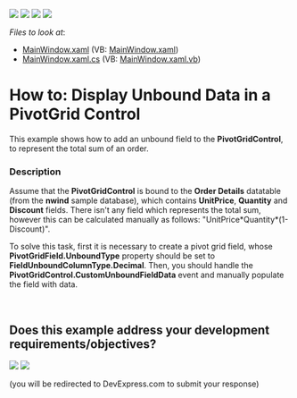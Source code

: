 <!-- default badges list -->
![](https://img.shields.io/endpoint?url=https://codecentral.devexpress.com/api/v1/VersionRange/128578657/10.1.4%2B)
[![](https://img.shields.io/badge/Open_in_DevExpress_Support_Center-FF7200?style=flat-square&logo=DevExpress&logoColor=white)](https://supportcenter.devexpress.com/ticket/details/E2122)
[![](https://img.shields.io/badge/📖_How_to_use_DevExpress_Examples-e9f6fc?style=flat-square)](https://docs.devexpress.com/GeneralInformation/403183)
[![](https://img.shields.io/badge/💬_Leave_Feedback-feecdd?style=flat-square)](#does-this-example-address-your-development-requirementsobjectives)
<!-- default badges end -->
<!-- default file list -->
*Files to look at*:

* [MainWindow.xaml](./CS/HowToBindToMDB/MainWindow.xaml) (VB: [MainWindow.xaml](./VB/HowToBindToMDB/MainWindow.xaml))
* [MainWindow.xaml.cs](./CS/HowToBindToMDB/MainWindow.xaml.cs) (VB: [MainWindow.xaml.vb](./VB/HowToBindToMDB/MainWindow.xaml.vb))
<!-- default file list end -->
# How to: Display Unbound Data in a PivotGrid Control


<p>This example shows how to add an unbound field to the <strong>PivotGridControl</strong>, to represent the total sum of an order.</p>


<h3>Description</h3>

<p>Assume that the <strong>PivotGridControl</strong> is bound to the <strong>Order Details</strong> datatable (from the <strong>nwind</strong> sample database), which contains <strong>UnitPrice</strong>, <strong>Quantity</strong> and <strong>Discount</strong> fields. There isn&#39;t any field which represents the total sum, however this can be calculated manually as follows: &quot;UnitPrice*Quantity*(1-Discount)&quot;.</p><p>To solve this task, first it is necessary to create a pivot grid field, whose <strong>PivotGridField.UnboundType</strong> property should be set to <strong>FieldUnboundColumnType.Decimal</strong>. Then, you should handle the <strong>PivotGridControl.CustomUnboundFieldData</strong> event and manually populate the field with data.</p>

<br/>


<!-- feedback -->
## Does this example address your development requirements/objectives?

[<img src="https://www.devexpress.com/support/examples/i/yes-button.svg"/>](https://www.devexpress.com/support/examples/survey.xml?utm_source=github&utm_campaign=wpf-pivotgrid-hide-column-totals&~~~was_helpful=yes) [<img src="https://www.devexpress.com/support/examples/i/no-button.svg"/>](https://www.devexpress.com/support/examples/survey.xml?utm_source=github&utm_campaign=wpf-pivotgrid-hide-column-totals&~~~was_helpful=no)

(you will be redirected to DevExpress.com to submit your response)
<!-- feedback end -->
